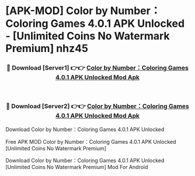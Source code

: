 # [APK-MOD] Color by Number：Coloring Games 4.0.1 APK Unlocked - [Unlimited Coins No Watermark Premium] nhz45



<div align="center">
<h3>🔴 Download [Server1] 👉👉 <a href="https://momento.my/?title=Color_by_Number：Coloring_Games_4.0.1_APK_Unlocked">Color by Number：Coloring Games 4.0.1 APK Unlocked Mod Apk</a></h3><br>

<h3>🔴 Download [Server2] 👉👉 <a href="https://momento.my/?title=Color_by_Number：Coloring_Games_4.0.1_APK_Unlocked">Color by Number：Coloring Games 4.0.1 APK Unlocked Mod Apk</a></h3>
</div>



Download Color by Number：Coloring Games 4.0.1 APK Unlocked 

Free APK MOD Color by Number：Coloring Games 4.0.1 APK Unlocked [Unlimited Coins No Watermark Premium]

Download Color by Number：Coloring Games 4.0.1 APK Unlocked [Unlimited Coins No Watermark Premium] Mod For Android
